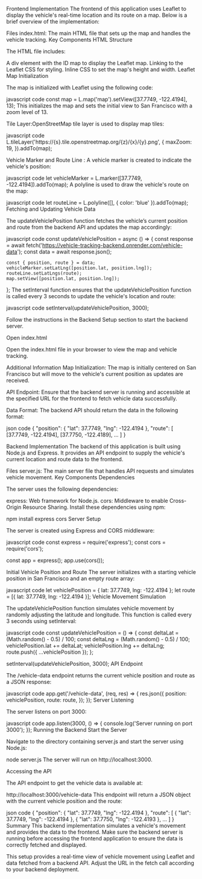Frontend Implementation
The frontend of this application uses Leaflet to display the vehicle's real-time location and its route on a map. Below is a brief overview of the implementation:

Files
index.html: The main HTML file that sets up the map and handles the vehicle tracking.
Key Components
HTML Structure

The HTML file includes:

A div element with the ID map to display the Leaflet map.
Linking to the Leaflet CSS for styling.
Inline CSS to set the map's height and width.
Leaflet Map Initialization

The map is initialized with Leaflet using the following code:

javascript code
const map = L.map('map').setView([37.7749, -122.4194], 13);
This initializes the map and sets the initial view to San Francisco with a zoom level of 13.

Tile Layer:OpenStreetMap tile layer is used to display map tiles:

javascript code
L.tileLayer('https://{s}.tile.openstreetmap.org/{z}/{x}/{y}.png', {
    maxZoom: 19,
}).addTo(map);

Vehicle Marker and Route Line : A vehicle marker is created to indicate the vehicle's position:

javascript code
let vehicleMarker = L.marker([37.7749, -122.4194]).addTo(map);
A polyline is used to draw the vehicle's route on the map:

javascript code
let routeLine = L.polyline([], { color: 'blue' }).addTo(map);
Fetching and Updating Vehicle Data

The updateVehiclePosition function fetches the vehicle’s current position and route from the backend API and updates the map accordingly:

javascript code
const updateVehiclePosition = async () => {
    const response = await fetch('https://vehicle-tracking-backend.onrender.com/vehicle-data');
    const data = await response.json();

    const { position, route } = data;
    vehicleMarker.setLatLng([position.lat, position.lng]);
    routeLine.setLatLngs(route);
    map.setView([position.lat, position.lng]);
};
The setInterval function ensures that the updateVehiclePosition function is called every 3 seconds to update the vehicle's location and route:

javascript code
setInterval(updateVehiclePosition, 3000);


Follow the instructions in the Backend Setup section to start the backend server.

Open index.html

Open the index.html file in your browser to view the map and vehicle tracking.

Additional Information
Map Initialization: The map is initially centered on San Francisco but will move to the vehicle's current position as updates are received.

API Endpoint: Ensure that the backend server is running and accessible at the specified URL for the frontend to fetch vehicle data successfully.

Data Format: The backend API should return the data in the following format:

json code
{
  "position": {
    "lat": 37.7749,
    "lng": -122.4194
  },
  "route": [
    [37.7749, -122.4194],
    [37.7750, -122.4189],
    ...
  ]
}

Backend Implementation
The backend of this application is built using Node.js and Express. It provides an API endpoint to supply the vehicle's current location and route data to the frontend.

Files
server.js: The main server file that handles API requests and simulates vehicle movement.
Key Components
Dependencies

The server uses the following dependencies:

express: Web framework for Node.js.
cors: Middleware to enable Cross-Origin Resource Sharing.
Install these dependencies using npm:

npm install express cors
Server Setup

The server is created using Express and CORS middleware:

javascript code
const express = require('express');
const cors = require('cors');

const app = express();
app.use(cors());

Initial Vehicle Position and Route
The server initializes with a starting vehicle position in San Francisco and an empty route array:

javascript code
let vehiclePosition = { lat: 37.7749, lng: -122.4194 };
let route = [{ lat: 37.7749, lng: -122.4194 }];
Vehicle Movement Simulation

The updateVehiclePosition function simulates vehicle movement by randomly adjusting the latitude and longitude. This function is called every 3 seconds using setInterval:

javascript code
const updateVehiclePosition = () => {
    const deltaLat = (Math.random() - 0.5) / 100;
    const deltaLng = (Math.random() - 0.5) / 100;
    vehiclePosition.lat += deltaLat;
    vehiclePosition.lng += deltaLng;
    route.push({ ...vehiclePosition });
};

setInterval(updateVehiclePosition, 3000);
API Endpoint

The /vehicle-data endpoint returns the current vehicle position and route as a JSON response:

javascript code
app.get('/vehicle-data', (req, res) => {
    res.json({
        position: vehiclePosition,
        route: route,
    });
});
Server Listening

The server listens on port 3000:

javascript code
app.listen(3000, () => {
    console.log('Server running on port 3000');
});
Running the Backend
Start the Server

Navigate to the directory containing server.js and start the server using Node.js:

node server.js
The server will run on http://localhost:3000.

Accessing the API

The API endpoint to get the vehicle data is available at:

http://localhost:3000/vehicle-data
This endpoint will return a JSON object with the current vehicle position and the route:

json code
{
  "position": {
    "lat": 37.7749,
    "lng": -122.4194
  },
  "route": [
    { "lat": 37.7749, "lng": -122.4194 },
    { "lat": 37.7750, "lng": -122.4193 },
    ...
  ]
}
Summary
This backend implementation simulates a vehicle's movement and provides the data to the frontend. Make sure the backend server is running before accessing the frontend application to ensure the data is correctly fetched and displayed.


This setup provides a real-time view of vehicle movement using Leaflet and data fetched from a backend API. Adjust the URL in the fetch call according to your backend deployment.
